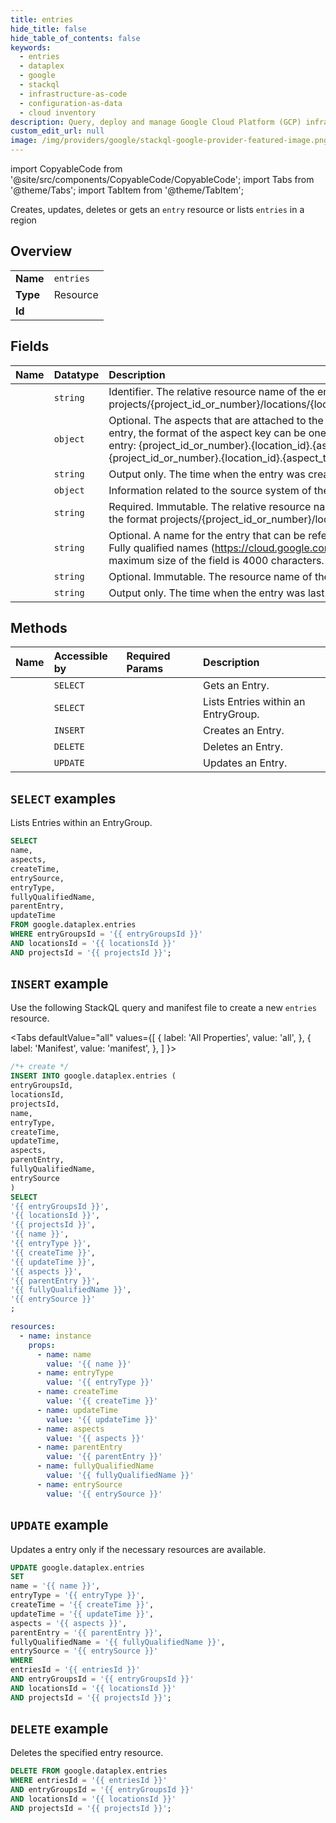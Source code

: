 ```yaml
---
title: entries
hide_title: false
hide_table_of_contents: false
keywords:
  - entries
  - dataplex
  - google
  - stackql
  - infrastructure-as-code
  - configuration-as-data
  - cloud inventory
description: Query, deploy and manage Google Cloud Platform (GCP) infrastructure and resources using SQL
custom_edit_url: null
image: /img/providers/google/stackql-google-provider-featured-image.png
---
```


import CopyableCode from '@site/src/components/CopyableCode/CopyableCode';
import Tabs from '@theme/Tabs';
import TabItem from '@theme/TabItem';

Creates, updates, deletes or gets an <code>entry</code> resource or lists <code>entries</code> in a region

## Overview
<table><tbody>
<tr><td><b>Name</b></td><td><code>entries</code></td></tr>
<tr><td><b>Type</b></td><td>Resource</td></tr>
<tr><td><b>Id</b></td><td><CopyableCode code="google.dataplex.entries" /></td></tr>
</tbody></table>

## Fields
| Name | Datatype | Description |
|:-----|:---------|:------------|
| <CopyableCode code="name" /> | `string` | Identifier. The relative resource name of the entry, in the format projects/{project_id_or_number}/locations/{location_id}/entryGroups/{entry_group_id}/entries/{entry_id}. |
| <CopyableCode code="aspects" /> | `object` | Optional. The aspects that are attached to the entry. Depending on how the aspect is attached to the entry, the format of the aspect key can be one of the following: If the aspect is attached directly to the entry: {project_id_or_number}.{location_id}.{aspect_type_id} If the aspect is attached to an entry's path: {project_id_or_number}.{location_id}.{aspect_type_id}@{path} |
| <CopyableCode code="createTime" /> | `string` | Output only. The time when the entry was created in Dataplex. |
| <CopyableCode code="entrySource" /> | `object` | Information related to the source system of the data resource that is represented by the entry. |
| <CopyableCode code="entryType" /> | `string` | Required. Immutable. The relative resource name of the entry type that was used to create this entry, in the format projects/{project_id_or_number}/locations/{location_id}/entryTypes/{entry_type_id}. |
| <CopyableCode code="fullyQualifiedName" /> | `string` | Optional. A name for the entry that can be referenced by an external system. For more information, see Fully qualified names (https://cloud.google.com/data-catalog/docs/fully-qualified-names). The maximum size of the field is 4000 characters. |
| <CopyableCode code="parentEntry" /> | `string` | Optional. Immutable. The resource name of the parent entry. |
| <CopyableCode code="updateTime" /> | `string` | Output only. The time when the entry was last updated in Dataplex. |

## Methods
| Name | Accessible by | Required Params | Description |
|:-----|:--------------|:----------------|:------------|
| <CopyableCode code="projects_locations_entry_groups_entries_get" /> | `SELECT` | <CopyableCode code="entriesId, entryGroupsId, locationsId, projectsId" /> | Gets an Entry. |
| <CopyableCode code="projects_locations_entry_groups_entries_list" /> | `SELECT` | <CopyableCode code="entryGroupsId, locationsId, projectsId" /> | Lists Entries within an EntryGroup. |
| <CopyableCode code="projects_locations_entry_groups_entries_create" /> | `INSERT` | <CopyableCode code="entryGroupsId, locationsId, projectsId" /> | Creates an Entry. |
| <CopyableCode code="projects_locations_entry_groups_entries_delete" /> | `DELETE` | <CopyableCode code="entriesId, entryGroupsId, locationsId, projectsId" /> | Deletes an Entry. |
| <CopyableCode code="projects_locations_entry_groups_entries_patch" /> | `UPDATE` | <CopyableCode code="entriesId, entryGroupsId, locationsId, projectsId" /> | Updates an Entry. |

## `SELECT` examples

Lists Entries within an EntryGroup.

```sql
SELECT
name,
aspects,
createTime,
entrySource,
entryType,
fullyQualifiedName,
parentEntry,
updateTime
FROM google.dataplex.entries
WHERE entryGroupsId = '{{ entryGroupsId }}'
AND locationsId = '{{ locationsId }}'
AND projectsId = '{{ projectsId }}'; 
```

## `INSERT` example

Use the following StackQL query and manifest file to create a new <code>entries</code> resource.

<Tabs
    defaultValue="all"
    values={[
        { label: 'All Properties', value: 'all', },
        { label: 'Manifest', value: 'manifest', },
    ]
}>
<TabItem value="all">

```sql
/*+ create */
INSERT INTO google.dataplex.entries (
entryGroupsId,
locationsId,
projectsId,
name,
entryType,
createTime,
updateTime,
aspects,
parentEntry,
fullyQualifiedName,
entrySource
)
SELECT 
'{{ entryGroupsId }}',
'{{ locationsId }}',
'{{ projectsId }}',
'{{ name }}',
'{{ entryType }}',
'{{ createTime }}',
'{{ updateTime }}',
'{{ aspects }}',
'{{ parentEntry }}',
'{{ fullyQualifiedName }}',
'{{ entrySource }}'
;
```
</TabItem>
<TabItem value="manifest">

```yaml
resources:
  - name: instance
    props:
      - name: name
        value: '{{ name }}'
      - name: entryType
        value: '{{ entryType }}'
      - name: createTime
        value: '{{ createTime }}'
      - name: updateTime
        value: '{{ updateTime }}'
      - name: aspects
        value: '{{ aspects }}'
      - name: parentEntry
        value: '{{ parentEntry }}'
      - name: fullyQualifiedName
        value: '{{ fullyQualifiedName }}'
      - name: entrySource
        value: '{{ entrySource }}'

```
</TabItem>
</Tabs>

## `UPDATE` example

Updates a entry only if the necessary resources are available.

```sql
UPDATE google.dataplex.entries
SET 
name = '{{ name }}',
entryType = '{{ entryType }}',
createTime = '{{ createTime }}',
updateTime = '{{ updateTime }}',
aspects = '{{ aspects }}',
parentEntry = '{{ parentEntry }}',
fullyQualifiedName = '{{ fullyQualifiedName }}',
entrySource = '{{ entrySource }}'
WHERE 
entriesId = '{{ entriesId }}'
AND entryGroupsId = '{{ entryGroupsId }}'
AND locationsId = '{{ locationsId }}'
AND projectsId = '{{ projectsId }}';
```

## `DELETE` example

Deletes the specified entry resource.

```sql
DELETE FROM google.dataplex.entries
WHERE entriesId = '{{ entriesId }}'
AND entryGroupsId = '{{ entryGroupsId }}'
AND locationsId = '{{ locationsId }}'
AND projectsId = '{{ projectsId }}';
```
